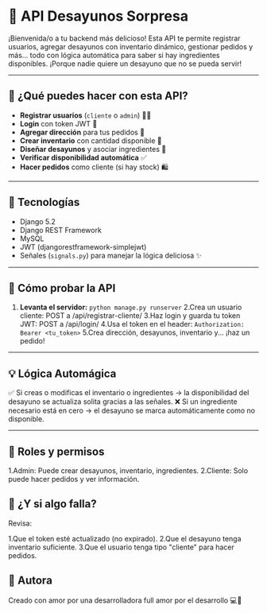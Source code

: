 # 🥞 API Desayunos Sorpresa 

¡Bienvenida/o a tu backend más delicioso! Esta API te permite registrar usuarios, agregar desayunos con inventario dinámico, gestionar pedidos y más... todo con lógica automática para saber si hay ingredientes disponibles. 
¡Porque nadie quiere un desayuno que no se pueda servir!

---

## 🚀 ¿Qué puedes hacer con esta API?

- **Registrar usuarios** (`cliente` o `admin`) 👩‍🍳  
- **Login** con token JWT 🍪  
- **Agregar dirección** para tus pedidos 📍  
- **Crear inventario** con cantidad disponible 🥖  
- **Diseñar desayunos** y asociar ingredientes 🍳  
- **Verificar disponibilidad automática** ✅  
- **Hacer pedidos** como cliente (si hay stock) 🛍️  

---

## 🧱 Tecnologías

- Django 5.2  
- Django REST Framework  
- MySQL  
- JWT (djangorestframework-simplejwt)  
- Señales (`signals.py`) para manejar la lógica deliciosa ✨  

---

## 🧪 Cómo probar la API

1. **Levanta el servidor:**
 `
   python manage.py runserver
 `
2.Crea un usuario cliente: POST a /api/registrar-cliente/
3.Haz login y guarda tu token JWT: POST a /api/login/
4.Usa el token en el header:
 `
Authorization: Bearer <tu_token>
 `
5.Crea dirección, desayunos, inventario y... ¡haz un pedido!

---

## 💡 Lógica Automágica

✅ Si creas o modificas el inventario o ingredientes → la disponibilidad del desayuno se actualiza solita gracias a las señales.
❌ Si un ingrediente necesario está en cero → el desayuno se marca automáticamente como no disponible.

---
## 🔐 Roles y permisos

1.Admin: Puede crear desayunos, inventario, ingredientes.
2.Cliente: Solo puede hacer pedidos y ver información.

## 🥚 ¿Y si algo falla?
Revisa:

1.Que el token esté actualizado (no expirado).
2.Que el desayuno tenga inventario suficiente.
3.Que el usuario tenga tipo "cliente" para hacer pedidos.

## 🌮 Autora
Creado con amor por una desarrolladora full amor por el desarrollo 💻💜



